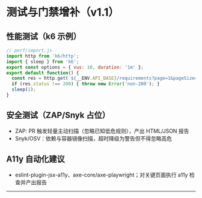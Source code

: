 # 测试与门禁增补（v1.1）

## 性能测试（k6 示例）
```js
// perf/import.js
import http from 'k6/http';
import { sleep } from 'k6';
export const options = { vus: 10, duration: '1m' };
export default function() {
  const res = http.get(`${__ENV.API_BASE}/requirements?page=1&pageSize=20`);
  if (res.status !== 200) { throw new Error('non-200'); }
  sleep(1);
}
```

## 安全测试（ZAP/Snyk 占位）
- ZAP: PR 触发轻量主动扫描（忽略已知低危规则），产出 HTML/JSON 报告
- Snyk/OSV：依赖与容器镜像扫描，超时降级为警告但不得忽略高危

## A11y 自动化建议
- eslint-plugin-jsx-a11y、axe-core/axe-playwright；对关键页面执行 a11y 检查并产出报告

---
